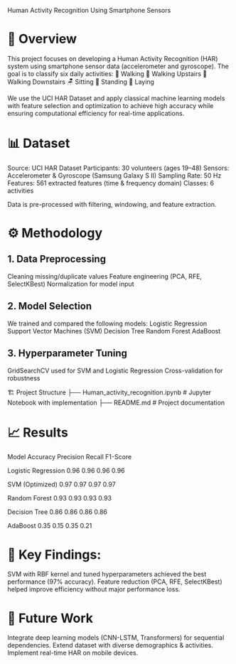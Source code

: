 Human Activity Recognition Using Smartphone Sensors

# 📌 Overview

This project focuses on developing a Human Activity Recognition (HAR) system using smartphone sensor data (accelerometer and gyroscope). The goal is to classify six daily activities:
🚶 Walking
🧗 Walking Upstairs
🏃 Walking Downstairs
🪑 Sitting
🙆 Standing
🛌 Laying

We use the UCI HAR Dataset and apply classical machine learning models with feature selection and optimization to achieve high accuracy while ensuring computational efficiency for real-time applications.

# 📊 Dataset
Source: UCI HAR Dataset
Participants: 30 volunteers (ages 19–48)
Sensors: Accelerometer & Gyroscope (Samsung Galaxy S II)
Sampling Rate: 50 Hz
Features: 561 extracted features (time & frequency domain)
Classes: 6 activities

Data is pre-processed with filtering, windowing, and feature extraction.

# ⚙️ Methodology
## 1. Data Preprocessing
Cleaning missing/duplicate values
Feature engineering (PCA, RFE, SelectKBest)
Normalization for model input

## 2. Model Selection
We trained and compared the following models:
Logistic Regression
Support Vector Machines (SVM)
Decision Tree
Random Forest
AdaBoost

## 3. Hyperparameter Tuning
GridSearchCV used for SVM and Logistic Regression
Cross-validation for robustness

🏗️ Project Structure
├── Human_activity_recognition.ipynb   # Jupyter Notebook with implementation
├── README.md                          # Project documentation

# 📈 Results

Model	Accuracy	Precision	Recall	F1-Score

Logistic Regression	0.96	0.96	0.96	0.96

SVM (Optimized)	0.97	0.97	0.97	0.97

Random Forest	0.93	0.93	0.93	0.93

Decision Tree	0.86	0.86	0.86	0.86

AdaBoost	0.35	0.15	0.35	0.21

# 🔑 Key Findings:
SVM with RBF kernel and tuned hyperparameters achieved the best performance (97% accuracy).
Feature reduction (PCA, RFE, SelectKBest) helped improve efficiency without major performance loss.

# 🚀 Future Work
Integrate deep learning models (CNN-LSTM, Transformers) for sequential dependencies.
Extend dataset with diverse demographics & activities.
Implement real-time HAR on mobile devices.
